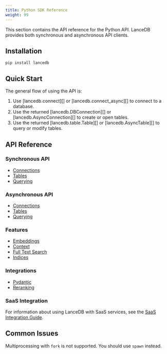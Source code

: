```yaml
---
title: Python SDK Reference
weight: 99
---
```


This section contains the API reference for the Python API. LanceDB provides both synchronous and asynchronous API clients.

## Installation

```shell
pip install lancedb
```

## Quick Start

The general flow of using the API is:

1. Use [lancedb.connect][] or [lancedb.connect_async][] to connect to a database.
2. Use the returned [lancedb.DBConnection][] or [lancedb.AsyncConnection][] to create or open tables.
3. Use the returned [lancedb.table.Table][] or [lancedb.AsyncTable][] to query or modify tables.

## API Reference

### Synchronous API
- [Connections](sync/connections.md)
- [Tables](sync/tables.md)
- [Querying](sync/querying.md)

### Asynchronous API
- [Connections](async/connections.md)
- [Tables](async/tables.md)
- [Querying](async/querying.md)

### Features
- [Embeddings](features/embeddings.md)
- [Context](features/context.md)
- [Full Text Search](features/fts.md)
- [Indices](features/indices.md)

### Integrations
- [Pydantic](integrations/pydantic.md)
- [Reranking](integrations/reranking.md)

### SaaS Integration
For information about using LanceDB with SaaS services, see the [SaaS Integration Guide](../saas/index.md).

## Common Issues

Multiprocessing with `fork` is not supported. You should use `spawn` instead.

